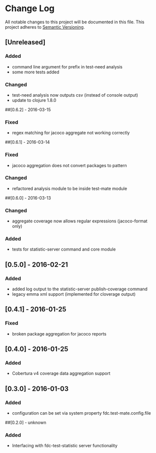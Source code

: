 # Change Log
All notable changes to this project will be documented in this file.
This project adheres to [Semantic Versioning](http://semver.org/).

## [Unreleased]
### Added
- command line argument for prefix in test-need analysis
- some more tests added
### Changed
- test-need analysis now outputs csv (instead of console output)
- update to clojure 1.8.0

##[0.6.2] - 2016-03-15
### Fixed
- regex matching for jacoco aggregate not working correctly

##[0.6.1] - 2016-03-14
### Fixed
- jacoco aggregation does not convert packages to pattern
### Changed
- refactored analysis module to be inside test-mate module

##[0.6.0] - 2016-03-13
### Changed
- aggregate coverage now allows regular expressions (jacoco-format only)
### Added
- tests for statistic-server command and core module

## [0.5.0] - 2016-02-21
### Added
- added log output to the statistic-server publish-coverage command
- legacy emma xml support (implemented for cloverage output)

## [0.4.1] - 2016-01-25
### Fixed
- broken package aggregation for jacoco reports

## [0.4.0] - 2016-01-25
### Added
- Cobertura v4 coverage data aggregation support

## [0.3.0] - 2016-01-03
### Added
- configuration can be set via system property fdc.test-mate.config.file

##[0.2.0] - unknown
### Added
- Interfacing with fdc-test-statistic server functionality
